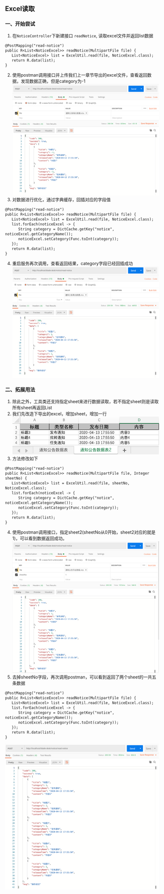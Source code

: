 ## Excel读取
### 一、开始尝试
1. 在`NoticeController`下新建接口 `readNotice`, 读取excel文件并返回list数据
~~~
@PostMapping("read-notice")
public R<List<NoticeExcel>> readNotice(MultipartFile file) {
   List<NoticeExcel> list = ExcelUtil.read(file, NoticeExcel.class);
   return R.data(list);
}
~~~
2. 使用postman调用接口并上传我们上一章节导出的excel文件，查看返回数据，发现数据正确，但是category为-1
![](../../images/screenshot_1586790519819.png)
3. 对数据进行优化，通过字典缓存，回插对应的字段值
~~~
@PostMapping("read-notice")
public R<List<NoticeExcel>> readNotice(MultipartFile file) {
   List<NoticeExcel> list = ExcelUtil.read(file, NoticeExcel.class);
   list.forEach(noticeExcel -> {
      String category = DictCache.getKey("notice", noticeExcel.getCategoryName());
      noticeExcel.setCategory(Func.toInt(category));
   });
   return R.data(list);
}
~~~
4. 重启服务再次调用，查看返回结果，category字段已经回插成功
![](../../images/screenshot_1586790567007.png)

### 二、拓展用法
1. 除此之外，工具类还支持指定sheet来进行数据读取，若不指定sheet则是读取所有sheet再返回List
2. 我们先改造下导出的excel，增加sheet，增加一行
![](../../images/screenshot_1586828938987.png)
![](../../images/screenshot_1586790962403.png)
4. 方法修改如下
~~~
@PostMapping("read-notice")
public R<List<NoticeExcel>> readNotice(MultipartFile file, Integer sheetNo) {
   List<NoticeExcel> list = ExcelUtil.read(file, sheetNo, NoticeExcel.class);
   list.forEach(noticeExcel -> {
      String category = DictCache.getKey("notice", noticeExcel.getCategoryName());
      noticeExcel.setCategory(Func.toInt(category));
   });
   return R.data(list);
}
~~~
4. 使用postman调用接口，指定sheet2(sheetNo从0开始，sheet2对应的就是1)，可以看到数据返回成功。
![](../../images/screenshot_1586828963323.png)
5. 去掉sheetNo字段，再次调用postman，可以看到返回了两个sheet的一共五条数据
~~~
@PostMapping("read-notice")
public R<List<NoticeExcel>> readNotice(MultipartFile file) {
   List<NoticeExcel> list = ExcelUtil.read(file, NoticeExcel.class);
   list.forEach(noticeExcel -> {
      String category = DictCache.getKey("notice", noticeExcel.getCategoryName());
      noticeExcel.setCategory(Func.toInt(category));
   });
   return R.data(list);
}
~~~
![](../../images/screenshot_1586829055031.png)
